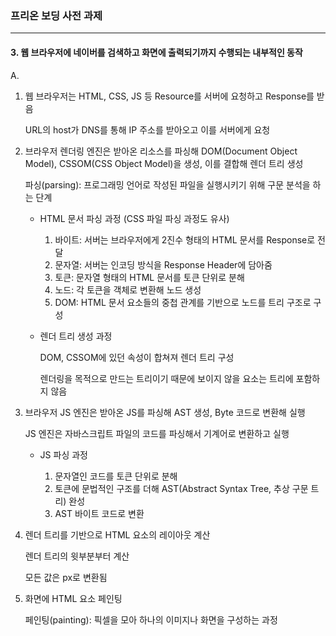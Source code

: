 ### 프리온 보딩 사전 과제

<hr>


#### 3. 웹 브라우저에 네이버를 검색하고 화면에 출력되기까지 수행되는 내부적인 동작

A. 

1. 웹 브라우저는 HTML, CSS, JS 등 Resource를 서버에 요청하고 Response를 받음

   URL의 host가 DNS를 통해 IP 주소를 받아오고 이를 서버에게 요청

   

2. 브라우저 렌더링 엔진은 받아온 리소스를 파싱해 DOM(Document Object Model), CSSOM(CSS Object Model)을 생성, 이를 결합해 렌더 트리 생성

   파싱(parsing): 프로그래밍 언어로 작성된 파일을 실행시키기 위해 구문 분석을 하는 단계

   - HTML 문서 파싱 과정 (CSS 파일 파싱 과정도 유사)

     1. 바이트: 서버는 브라우저에게 2진수 형태의 HTML 문서를 Response로 전달
     2. 문자열: 서버는 인코딩 방식을 Response Header에 담아줌
     3. 토큰: 문자열 형태의 HTML 문서를 토큰 단위로 분해
     4. 노드: 각 토큰을 객체로 변환해 노드 생성
     5. DOM: HTML 문서 요소들의 중첩 관계를 기반으로 노드를 트리 구조로 구성

   - 렌더 트리 생성 과정

     DOM, CSSOM에 있던 속성이 합쳐져 렌더 트리 구성

     렌더링을 목적으로 만드는 트리이기 때문에 보이지 않을 요소는 트리에 포함하지 않음

     

3. 브라우저 JS 엔진은 받아온 JS를 파싱해 AST 생성, Byte 코드로 변환해 실행

   JS 엔진은 자바스크립트 파일의 코드를 파싱해서 기계어로 변환하고 실행

   - JS 파싱 과정

     1. 문자열인 코드를 토큰 단위로 분해
     2. 토큰에 문법적인 구조를 더해 AST(Abstract Syntax Tree, 추상 구문 트리) 완성
     3. AST 바이트 코드로 변환

     

4. 렌더 트리를 기반으로 HTML 요소의 레이아웃 계산

   렌더 트리의 윗부분부터 계산

   모든 값은 px로 변환됨

   

5. 화면에 HTML 요소 페인팅

   페인팅(painting): 픽셀을 모아 하나의 이미지나 화면을 구성하는 과정
